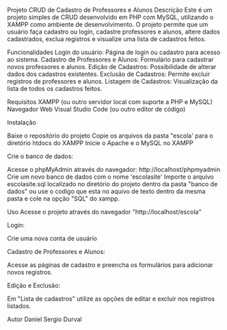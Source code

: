 Projeto CRUD de Cadastro de Professores e Alunos
Descrição
Este é um projeto simples de CRUD desenvolvido em PHP com MySQL, 
utilizando o XAMPP como ambiente de desenvolvimento. O projeto permite que um usuário faça cadastro ou login, 
cadastre professores e alunos, altere dados cadastrados, exclua registros e visualize uma lista de cadastros feitos.

Funcionalidades
Login do usuário: Página de login ou cadastro para acesso ao sistema.
Cadastro de Professores e Alunos: Formulário para cadastrar novos professores e alunos.
Edição de Cadastros: Possibilidade de alterar dados dos cadastros existentes.
Exclusão de Cadastros: Permite excluir registros de professores e alunos.
Listagem de Cadastros: Visualização da lista de todos os cadastros feitos.

Requisitos
XAMPP (ou outro servidor local com suporte a PHP e MySQL)
Navegador Web
Visual Studio Code (ou outro editor de código)


Instalação

Baixe o repositório do projeto
Copie os arquivos da pasta "escola' para o diretório htdocs do XAMPP
Inicie o Apache e o MySQL no XAMPP

Crie o banco de dados:

Acesse o phpMyAdmin através do navegador: http://localhost/phpmyadmin
Crie um novo banco de dados com o nome 'escolasite'
Importe o arquivo escolasite.sql localizado no diretório do projeto dentro da pasta "banco de dados" 
ou use o codigo que esta no aquivo de texto dentro da mesma pasta e cole na opção "SQL" do xampp.

Uso
Acesse o projeto através do navegador "http://localhost/escola"

Login:

Crie uma nova conta de usuário

Cadastro de Professores e Alunos:

Acesse as páginas de cadastro e preencha os formulários para adicionar novos registros.

Edição e Exclusão:

Em "Lista de cadastros" utilize as opções de editar e excluir nos registros listados.

Autor
Daniel Sergio Durval 
